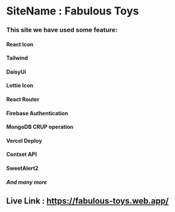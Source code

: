 # SiteName : Fabulous Toys
### This site we have used some feature:
#### React Icon
#### Tailwind
#### DaisyUi
#### Lottie Icon
#### React Router
#### Firebase Authentication
#### MongoDB CRUP operation
#### Vercel Deploy
#### Contxet API
#### SweetAlert2
##### And many more

## Live Link : https://fabulous-toys.web.app/
